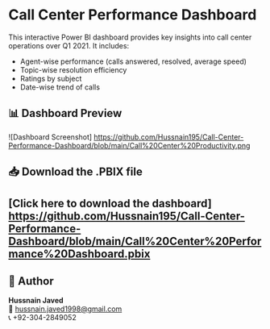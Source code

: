 # Call Center Performance Dashboard

This interactive Power BI dashboard provides key insights into call center operations over Q1 2021. It includes:

- Agent-wise performance (calls answered, resolved, average speed)
- Topic-wise resolution efficiency
- Ratings by subject
- Date-wise trend of calls

## 📊 Dashboard Preview

![Dashboard Screenshot] https://github.com/Hussnain195/Call-Center-Performance-Dashboard/blob/main/Call%20Center%20Productivity.png

## 📥 Download the .PBIX file

[Click here to download the dashboard] https://github.com/Hussnain195/Call-Center-Performance-Dashboard/blob/main/Call%20Center%20Performance%20Dashboard.pbix
---

## 🔗 Author

**Hussnain Javed**  
📧 hussnain.javed1998@gmail.com  
📞 +92-304-2849052  
